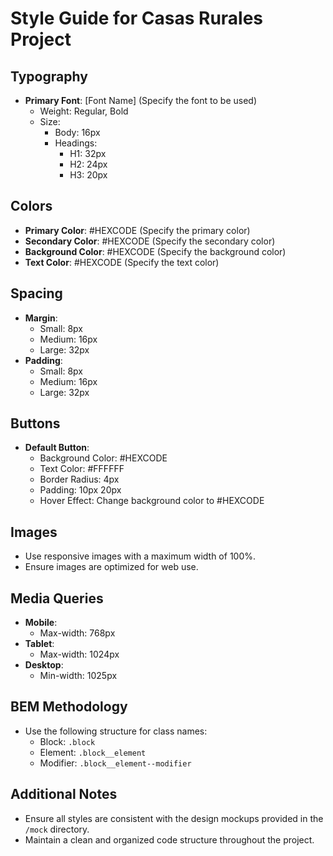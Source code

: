 # Style Guide for Casas Rurales Project

## Typography
- **Primary Font**: [Font Name] (Specify the font to be used)
  - Weight: Regular, Bold
  - Size: 
    - Body: 16px
    - Headings: 
      - H1: 32px
      - H2: 24px
      - H3: 20px

## Colors
- **Primary Color**: #HEXCODE (Specify the primary color)
- **Secondary Color**: #HEXCODE (Specify the secondary color)
- **Background Color**: #HEXCODE (Specify the background color)
- **Text Color**: #HEXCODE (Specify the text color)

## Spacing
- **Margin**: 
  - Small: 8px
  - Medium: 16px
  - Large: 32px
- **Padding**: 
  - Small: 8px
  - Medium: 16px
  - Large: 32px

## Buttons
- **Default Button**:
  - Background Color: #HEXCODE
  - Text Color: #FFFFFF
  - Border Radius: 4px
  - Padding: 10px 20px
  - Hover Effect: Change background color to #HEXCODE

## Images
- Use responsive images with a maximum width of 100%.
- Ensure images are optimized for web use.

## Media Queries
- **Mobile**: 
  - Max-width: 768px
- **Tablet**: 
  - Max-width: 1024px
- **Desktop**: 
  - Min-width: 1025px

## BEM Methodology
- Use the following structure for class names:
  - Block: `.block`
  - Element: `.block__element`
  - Modifier: `.block__element--modifier`

## Additional Notes
- Ensure all styles are consistent with the design mockups provided in the `/mock` directory.
- Maintain a clean and organized code structure throughout the project.